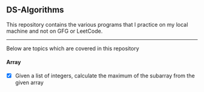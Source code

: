 ## DS-Algorithms

This repository contains the various programs that I practice on my local machine and not on GFG or LeetCode.

---

Below are topics which are covered in this repository

#### Array
- [x] Given a list of integers, calculate the maximum of the subarray from the given array
